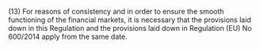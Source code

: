 (13) For reasons of consistency and in order to ensure the smooth functioning of the financial markets, it is necessary that the provisions laid down in this Regulation and the provisions laid down in Regulation (EU) No 600/2014 apply from the same date.